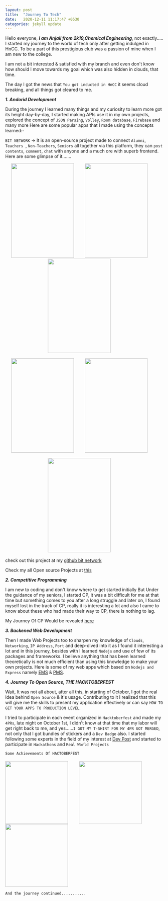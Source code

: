 ```yaml
---
layout: post
title:  "Journey To Tech"
date:   2020-12-11 11:17:47 +0530
categories: jekyll update
---
```


Hello everyone, ***I am Anjali from 2k19,Chemical Engineering***, not exactly.....
I started my journey to the world of tech only after getting indulged in HnCC. To be a part of this prestigious club was a passion of mine when I am new to the college.

I am not a bit interested & satisfied with my branch and even don't know how should I move towards my goal which was also hidden in clouds, that time.

The day I got the news that `You got inducted in HnCC` it seems cloud breaking, and all things got cleared to me.

***1. Andorid Development***

During the journey I learned many things and my curiosity to learn more got its height day-by-day, I started making APIs use it in my own projects, explored the concept of `JSON Parsing`, `Volley`, `Room database`, `Firebase` and many more
Here are some popular apps that I made using the concepts learned:-

`BIT NETWORK` -> It is an open-source project made to connect `Alumni`, `Teachers `, `Non-Teachers`, `Seniors` all together via this platform, they can `post contents`, `comment`, `chat` with anyone and a much ore with superb frontend. Here are some glimpse of it.......

<p align="center">
<img src="https://imgur.com/bMOe593.jpg" width="200" height="300"> &nbsp; &nbsp; &nbsp; &nbsp;
<img src="https://imgur.com/H6VxeBM.jpg" width="200" height="300"> &nbsp; &nbsp; &nbsp; &nbsp;
<img src="https://imgur.com/XqGViLG.jpg" width="200" height="300"> &nbsp; &nbsp; &nbsp; &nbsp;
</p>

<p align="center">
<img src="https://imgur.com/wGPUr9j.jpg" width="200" height="300"> &nbsp; &nbsp; &nbsp; &nbsp;
<img src="https://imgur.com/FIOLAX2.jpg" width="200" height="300"> &nbsp; &nbsp; &nbsp; &nbsp;
</p>

<p align="center">
<img src="https://imgur.com/pDXX3gp.jpg" width="200" height="300"> &nbsp; &nbsp; &nbsp; &nbsp;
</p>

check out this project at my [github bit network][github bit network]

Check my all Open source Projects at [this](https://github.com/anjali1361 "Github Link")

***2. Competitive Programming***

I am new to coding and don't know where to get started initially But Under the guidance of my seniors, I started CP, it was a bit difficult for me at that time but something comes to you after a long struggle and later on, I found myself lost in the track of CP, really it is interesting a lot and also I came to know about these who had made their way to CP, there is nothing to lag.

My Journey Of CP Would be revealed [here](https://github.com/anjali1361/Hackerrank_Solution "Solution to some problems")

***3. Backened Web Development***

Then I made Web Projects too to sharpen my knowledge of `Clouds`, `Networking`, `IP Address`, `Port` and deep-dived into it as I found it interesting a lot and in this journey, besides with I learned `Nodejs` and use of few of its packages and frameworks.
I believe anything that has been learned theoretically is not much efficient than using this knowledge to make your own projects. Here is some of my web apps which based on `Nodejs and Express` namely [EMS][EMS] & [PMS][PMS].

***4. Journey To Open Source, THE HACKTOBERFEST***

Wait, It was not all about, after all this, in starting of October, I got the real Idea behind `Open Source` & it's usage. Contributing to it I realized that this will give me the skills to present my application effectively or can say `HOW TO GET YOUR APPS TO PRODUCTION LEVEL`.

I tried to participate in each event organized in `Hacktoberfest` and made my `4PRs`, late night on October 1st, I didn't know at that time that my labor will get right back to me, and yes......`I GOT MY T-SHIRT FOR MY 4PR GOT MERGED`, not only that I got bundles of stickers and a `Dev Badge` also. I started following some experts in the field of my interest at [Dev Post][Dev Post] and started to participate in `Hackathons` and `Real World Projects`

`Some Achievements Of HACTOBERFEST`
<br>
<br>
<img src="https://imgur.com/YYURFOV.jpg" align="center" width ="200" height="200"> &nbsp; &nbsp; &nbsp; &nbsp;
<img src="https://imgur.com/P2SkUKb.jpg" align="center" width ="200" height="200"> &nbsp; &nbsp; &nbsp; &nbsp;
<img src="https://imgur.com/s38M7HZ.jpg" align="center" width="200" height="200"> &nbsp; &nbsp; &nbsp; &nbsp;

`And the journey continued...........`


<!-- [this]: https://github.com/anjali1361  -->
<!-- [here]: https://github.com/anjali1361/Hackerrank_Solution -->
[github bit network]: https://github.com/anjali1361/Bit-Network
[Dev Post]: https://devpost.com/anjali1361
[EMS]: https://github.com/anjali1361/EMS
[PMS]: https://github.com/anjali1361/PMS